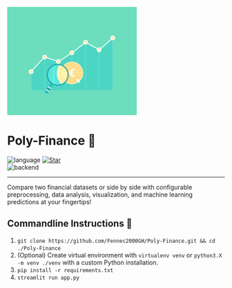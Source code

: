 ![logo](logo.gif)

# Poly-Finance 💸

![language](https://img.shields.io/badge/language-python-yellow?style=plastic&logo=appveyor) 
[![Star](https://img.shields.io/github/stars/Fennec2000GH/Poly-Finance.svg?logo=github&style=social)](https://gitHub.com/Fennec2000GH/IntelliVision) <br>
![backend](https://img.shields.io/badge/framework-Apache%20Spark-orange?style=for-the-badge&logo=appveyor) <br>

----------------------------------------------------------------------------------------------------

Compare two financial datasets or side by side with configurable preprocessing, data analysis, visualization, and machine learning predictions at your fingertips!

## Commandline Instructions 📜
1. `git clone https://github.com/Fennec2000GH/Poly-Finance.git && cd ./Poly-Finance`
2. (Optional) Create virtual environment with `virtualenv venv` or `python3.X -m venv ./venv` with a custom Python installation.
3. `pip install -r requirements.txt`
4. `streamlit run app.py`
